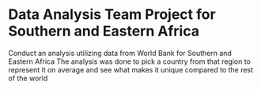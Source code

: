 # Data Analysis Team Project for Southern and Eastern Africa

Conduct an analysis utilizing data from World Bank for Southern and Eastern Africa
The analysis was done to pick a country from that region to represent it on average and see what makes it unique compared to the rest of the world
